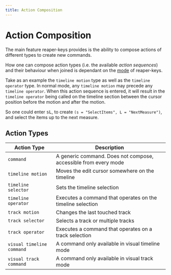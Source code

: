 ```yaml
---
title: Action Composition
---
```


# Action Composition

The main feature reaper-keys provides is the ability to compose actions of different types to create new commands. 

How one can compose action types (i.e. the available _action sequences_) and their behaviour when joined is dependant on the [mode](modes) of reaper-keys. 

Take as an example the `timeline motion` type as well as the `timeline operator` type. In normal mode, any `timeline motion` may precede any `timeline operator`. When this action sequence is entered, it will result in the `timeline operator` being called on the timeline section between the cursor position before the motion and after the motion.

So one could enter <kbd>sL</kbd>, to create `(s = "SelectItems", L = "NextMeasure")`, and select the items up to the next measure.

## Action Types

| Action Type | Description |
| ------ | ---- |
| `command` | A generic command. Does not compose, accessible from every mode |
| `timeline motion` | Moves the edit cursor somewhere on the timeline |
| `timeline selector` | Sets the timeline selection  |
| `timeline operator` | Executes a command that operates on the timeline selection |
| `track motion` | Changes the last touched track |
| `track selector` | Selects a track or multiple tracks |
| `track operator` | Executes a command that operates on a track selection |
| `visual timeline command` | A command only available in visual timeline mode |
| `visual track command` | A command only available in visual track mode |


